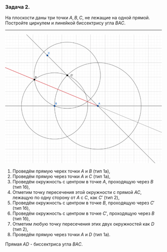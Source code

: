 ### Задача 2.

На плоскости даны три точки $A, B, C$, не лежащие на одной прямой. Постройте циркулем и линейкой биссектрису угла $BAC$.

---

![image07_02](./image07_02.png)

1. Проведём прямую черех точки $A$ и $B$ (тип 1а),
2. Проведём прямую через точки $A$ и $C$ (тип 1а),
3. Проведём окружность с центром в точке $A$, проходящую через $B$ (тип 1б),
4. Отметим точку пересечения этой окружности с прямой $AC$, лежащую по одну сторону от $A$ с $C$, как $C'$ (тип 2),
5. Проведём окружность с центром в точке $B$, проходящую через $C'$ (тип 1б),
6. Проведём окружность с центром в точке $C'$, проходящую через $B$ (тип 1б),
7. Отметим любую точку пересечения этих двух окружностей как $D$ (тип 2),
8. Проведём прямую через точки $A$ и $D$ (тип 1а).

Прямая $AD$ - биссектриса угла $BAC$.